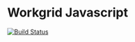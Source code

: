 # Workgrid Javascript

[![Build Status][build_shield_url]][build_url]

<!-- Reference Links -->

[build_shield_url]: https://github.com/Workgrid/workgrid-javascript/workflows/Build/badge.svg
[build_url]: https://github.com/Workgrid/workgrid-javascript
